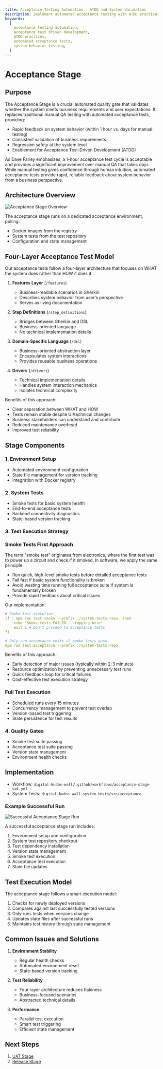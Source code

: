 ```yaml
---
title: Acceptance Testing Automation - ATDD and System Validation
description: Implement automated acceptance testing with ATDD practices for reliable system behavior validation and rapid feedback on business requirements.
keywords:
  [
    acceptance testing automation,
    acceptance test driven development,
    ATDD practices,
    automated acceptance tests,
    system behavior testing,
  ]
---
```


# Acceptance Stage

## Purpose

The Acceptance Stage is a crucial automated quality gate that validates whether the system meets business requirements and user expectations. It replaces traditional manual QA testing with automated acceptance tests, providing:

- Rapid feedback on system behavior (within 1 hour vs. days for manual testing)
- Consistent validation of business requirements
- Regression safety at the system level
- Enablement for Acceptance Test-Driven Development (ATDD)

As Dave Farley emphasizes, a 1-hour acceptance test cycle is acceptable and provides a significant improvement over manual QA that takes days. While manual testing gives confidence through human intuition, automated acceptance tests provide rapid, reliable feedback about system behavior from a business perspective.

## Architecture Overview

![Acceptance Stage Overview](../images/cd-pipeline/acceptance-stage.png)

The acceptance stage runs on a dedicated acceptance environment, pulling:

- Docker images from the registry
- System tests from the test repository
- Configuration and state management

## Four-Layer Acceptance Test Model

Our acceptance tests follow a four-layer architecture that focuses on WHAT the system does rather than HOW it does it:

1. **Features Layer** (`/features`)

   - Business-readable scenarios in Gherkin
   - Describes system behavior from user's perspective
   - Serves as living documentation

2. **Step Definitions** (`/step_definitions`)

   - Bridges between Gherkin and DSL
   - Business-oriented language
   - No technical implementation details

3. **Domain-Specific Language** (`/dsl`)

   - Business-oriented abstraction layer
   - Encapsulates system interactions
   - Provides reusable business operations

4. **Drivers** (`/drivers`)
   - Technical implementation details
   - Handles system interaction mechanics
   - Isolates technical complexity

Benefits of this approach:

- Clear separation between WHAT and HOW
- Tests remain stable despite UI/technical changes
- Business stakeholders can understand and contribute
- Reduced maintenance overhead
- Improved test reliability

## Stage Components

### 1. Environment Setup

- Automated environment configuration
- State file management for version tracking
- Integration with Docker registry

### 2. System Tests

- Smoke tests for basic system health
- End-to-end acceptance tests
- Backend connectivity diagnostics
- State-based version tracking

### 3. Test Execution Strategy

### Smoke Tests First Approach

The term "smoke test" originates from electronics, where the first test was to power up a circuit and check if it smoked. In software, we apply the same principle:

- Run quick, high-level smoke tests before detailed acceptance tests
- Fail fast if basic system functionality is broken
- Avoid wasting time running full acceptance suite if system is fundamentally broken
- Provide rapid feedback about critical issues

Our implementation:

```yaml
# Smoke test execution
if ! npm run test:smoke --prefix ./system-tests-repo; then
    echo "Smoke tests FAILED - stopping here"
    exit 1 # Don't proceed to acceptance tests
fi

# Only run acceptance tests if smoke tests pass
npm run test:acceptance --prefix ./system-tests-repo
```

Benefits of this approach:

- Early detection of major issues (typically within 2-3 minutes)
- Resource optimization by preventing unnecessary test runs
- Quick feedback loop for critical failures
- Cost-effective test execution strategy

### Full Test Execution

- Scheduled runs every 15 minutes
- Concurrency management to prevent test overlap
- Version-based test triggering
- State persistence for test results

### 4. Quality Gates

- Smoke test suite passing
- Acceptance test suite passing
- Version state management
- Environment health checks

## Implementation

- Workflow: `digital-kudos-wall/.github/workflows/acceptance-stage-uat.yml`
- System Tests: `digital-kudos-wall-system-tests/src/acceptance`

### Example Successful Run

![Successful Acceptance Stage Run](../images/cd-pipeline/successfull-acceptance-stage.png)

A successful acceptance stage run includes:

1. Environment setup and configuration
2. System test repository checkout
3. Test dependency installation
4. Version state management
5. Smoke test execution
6. Acceptance test execution
7. State file updates

## Test Execution Model

The acceptance stage follows a smart execution model:

1. Checks for newly deployed versions
2. Compares against last successfully tested versions
3. Only runs tests when versions change
4. Updates state files after successful runs
5. Maintains test history through state management

## Common Issues and Solutions

1. **Environment Stability**

   - Regular health checks
   - Automated environment reset
   - State-based version tracking

2. **Test Reliability**

   - Four-layer architecture reduces flakiness
   - Business-focused scenarios
   - Abstracted technical details

3. **Performance**
   - Parallel test execution
   - Smart test triggering
   - Efficient state management

## Next Steps

1. [UAT Stage](./uat-stage.md)
2. [Release Stage](./release-stage.md)
